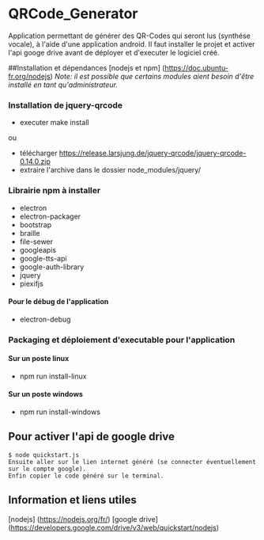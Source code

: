 # QRCode_Generator
Application permettant de générer des QR-Codes qui seront lus (synthése vocale), à l'aide d'une application android.
Il faut installer le projet et activer l'api googe drive avant de déployer et d'executer le logiciel créé.

##Installation et dépendances
[nodejs et npm] (https://doc.ubuntu-fr.org/nodejs)
_Note: il est possible que certains modules aient besoin d'être installé en tant qu'administrateur._

### Installation de jquery-qrcode

- executer make install

ou 

- télécharger https://release.larsjung.de/jquery-qrcode/jquery-qrcode-0.14.0.zip
- extraire l'archive dans le dossier node_modules/jquery/

### Librairie npm à installer
- electron
- electron-packager
- bootstrap
- braille
- file-sewer
- googleapis
- google-tts-api
- google-auth-library
- jquery
- piexifjs

#### Pour le débug de l'application
- electron-debug

### Packaging et déploiement d'executable pour l'application

#### Sur un poste linux
- npm run install-linux

#### Sur un poste windows
- npm run install-windows

## Pour activer l'api de google drive
    $ node quickstart.js
    Ensuite aller sur le lien internet généré (se connecter éventuellement sur le compte google).
    Enfin copier le code généré sur le terminal.

## Information et liens utiles

[nodejs] (https://nodejs.org/fr/)
[google drive] (https://developers.google.com/drive/v3/web/quickstart/nodejs)

